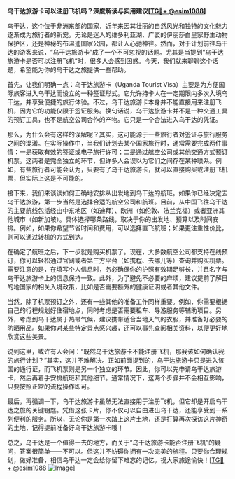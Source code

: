 **乌干达旅游卡可以注册飞机吗？深度解读与实用建议[[TG💪+ @esim1088](https://t.me/s/esim1088)]**

乌干达，这个位于非洲东部的国家，近年来因其壮丽的自然风光和独特的文化魅力逐渐成为旅行者的新宠。无论是迷人的维多利亚湖、广袤的伊丽莎白皇家野生动物保护区，还是神秘的布温迪国家公园，都让人心驰神往。然而，对于计划前往乌干达的游客来说，“乌干达旅游卡”成了一个不可忽视的话题。尤其是当提到“乌干达旅游卡是否可以注册飞机”时，很多人会感到困惑。今天，我们就来聊聊这个话题，希望能为你的乌干达之旅提供一些帮助。

首先，让我们明确一点：乌干达旅游卡（Uganda Tourist Visa）主要是为方便国际旅客进入乌干达而设立的一种签证形式。它允许持卡人在一定期限内多次入境乌干达，并享受便捷的旅行体验。不过，乌干达旅游卡本身并不能直接用来注册飞机，因为它的功能仅限于签证服务。换句话说，乌干达旅游卡并不是一种交通工具的预订工具，也不是航空公司合作的产物。它只是一个合法进入乌干达的凭证。

那么，为什么会有这样的误解呢？其实，这可能源于一些旅行者对签证与旅行服务之间的混淆。在实际操作中，当我们计划去某个国家旅行时，通常需要完成两件事情：一是获取有效的签证或电子旅行许可；二是通过航空公司或其他交通方式预订机票。这两者是完全独立的环节，但许多人会误以为它们之间存在某种联系。例如，有些旅行者可能会认为，只要有了乌干达旅游卡，就可以直接购买或注册飞机票，但实际上这是不可能的。

接下来，我们来谈谈如何正确地安排从出发地到乌干达的航班。如果你已经决定去乌干达旅游，第一步当然是选择合适的航空公司和航班。目前，从中国飞往乌干达的主要航线包括经由中东地区（如迪拜）、欧洲（如伦敦、法兰克福）或者亚洲其他城市（如新加坡）。具体选择哪条路线，取决于你的出发地、预算以及时间安排。例如，如果你希望节省时间和费用，可以选择直飞航班；如果更注重性价比，则可以通过转机的方式到达。

在确定了航班之后，下一步就是购买机票了。现在，大多数航空公司都支持在线预订，你可以轻松通过官网或者第三方平台（如携程、去哪儿等）查询并购买机票。需要注意的是，在填写个人信息时，务必确保你的护照有效期足够长，并且名字与乌干达旅游卡上的信息保持一致。此外，为了避免不必要的麻烦，建议提前了解目的地国家的相关入境政策，比如是否需要额外的健康证明或者其他文件。

当然，除了机票预订之外，还有一些其他的准备工作同样重要。例如，你需要根据自己的行程规划好住宿地点，同时考虑是否需要租车、导游服务等辅助项目。另外，考虑到乌干达属于热带气候，建议携带适合当地天气的衣服，并准备好必要的防晒用品。如果你对某些特定景点感兴趣，还可以事先查阅相关资料，以便更好地欣赏这些美景。

说到这里，或许有人会问：“既然乌干达旅游卡不能注册飞机，那我该如何确认我的旅行计划？”其实，这并不难解决。正如前面提到的，乌干达旅游卡只是进入该国的通行证，而飞机票则是另一个独立的环节。因此，你可以先申请乌干达旅游卡，然后再着手安排航班和其他细节。通常情况下，这两个步骤并不会相互影响，只要按照正常的流程操作即可。

最后，再强调一下，乌干达旅游卡虽然无法直接用于注册飞机，但它却是开启乌干达之旅的关键钥匙。凭借这张卡片，你不仅可以自由进出乌干达，还能享受到一系列便利的服务。所以，无论你是第一次踏上这片土地，还是打算再次探访这片神奇的土地，记得提前准备好乌干达旅游卡哦！

总之，乌干达是一个值得一去的地方，而关于“乌干达旅游卡能否注册飞机”的疑问，答案很简单——不可以。但这并不妨碍你拥有一次完美的旅程。只要你合理规划，做好准备，相信乌干达一定会给你留下难忘的记忆。祝大家旅途愉快！[[TG💪+ @esim1088](https://t.me/s/esim1088) ![Image](https://i.postimg.cc/4NQfJmqS/Snipaste-2025-05-13-00-14-12.png)]